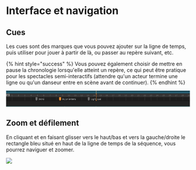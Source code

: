 # Interface et navigation

## Cues

Les cues sont des marques que vous pouvez ajouter sur la ligne de temps, puis utiliser pour jouer à partir de là, ou passer au repère suivant, etc.

{% hint style="success" %}
Vous pouvez également choisir de mettre en pause la chronologie lorsqu'elle atteint un repère, ce qui peut être pratique pour les spectacles semi-interactifs (attendre qu'un acteur termine une ligne ou qu'un danseur entre en scène avant de continuer).
{% endhint %}

![](../.gitbook/assets/cues.png)

## Zoom et défilement

En cliquant et en faisant glisser vers le haut/bas et vers la gauche/droite le rectangle bleu situé en haut de la ligne de temps de la séquence, vous pourrez naviguer et zoomer.

![](../.gitbook/assets/sequencezoom.gif)
